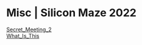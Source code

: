 # Misc | Silicon Maze 2022

[Secret_Meeting_2](./Secret_Meeting_2/) <br>
[What_Is_This](./What_Is_This/)  
